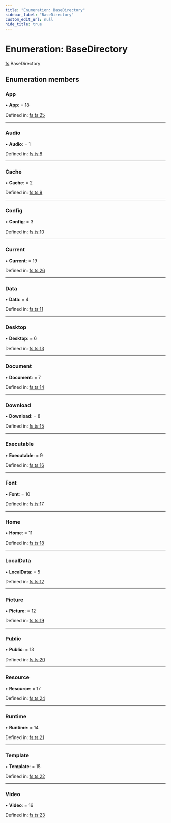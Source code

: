 ```yaml
---
title: "Enumeration: BaseDirectory"
sidebar_label: "BaseDirectory"
custom_edit_url: null
hide_title: true
---
```


# Enumeration: BaseDirectory

[fs](../modules/fs.md).BaseDirectory

## Enumeration members

### App

• **App**: = 18

Defined in: [fs.ts:25](https://github.com/tauri-apps/tauri/blob/850a99a5/tooling/api/src/fs.ts#L25)

___

### Audio

• **Audio**: = 1

Defined in: [fs.ts:8](https://github.com/tauri-apps/tauri/blob/850a99a5/tooling/api/src/fs.ts#L8)

___

### Cache

• **Cache**: = 2

Defined in: [fs.ts:9](https://github.com/tauri-apps/tauri/blob/850a99a5/tooling/api/src/fs.ts#L9)

___

### Config

• **Config**: = 3

Defined in: [fs.ts:10](https://github.com/tauri-apps/tauri/blob/850a99a5/tooling/api/src/fs.ts#L10)

___

### Current

• **Current**: = 19

Defined in: [fs.ts:26](https://github.com/tauri-apps/tauri/blob/850a99a5/tooling/api/src/fs.ts#L26)

___

### Data

• **Data**: = 4

Defined in: [fs.ts:11](https://github.com/tauri-apps/tauri/blob/850a99a5/tooling/api/src/fs.ts#L11)

___

### Desktop

• **Desktop**: = 6

Defined in: [fs.ts:13](https://github.com/tauri-apps/tauri/blob/850a99a5/tooling/api/src/fs.ts#L13)

___

### Document

• **Document**: = 7

Defined in: [fs.ts:14](https://github.com/tauri-apps/tauri/blob/850a99a5/tooling/api/src/fs.ts#L14)

___

### Download

• **Download**: = 8

Defined in: [fs.ts:15](https://github.com/tauri-apps/tauri/blob/850a99a5/tooling/api/src/fs.ts#L15)

___

### Executable

• **Executable**: = 9

Defined in: [fs.ts:16](https://github.com/tauri-apps/tauri/blob/850a99a5/tooling/api/src/fs.ts#L16)

___

### Font

• **Font**: = 10

Defined in: [fs.ts:17](https://github.com/tauri-apps/tauri/blob/850a99a5/tooling/api/src/fs.ts#L17)

___

### Home

• **Home**: = 11

Defined in: [fs.ts:18](https://github.com/tauri-apps/tauri/blob/850a99a5/tooling/api/src/fs.ts#L18)

___

### LocalData

• **LocalData**: = 5

Defined in: [fs.ts:12](https://github.com/tauri-apps/tauri/blob/850a99a5/tooling/api/src/fs.ts#L12)

___

### Picture

• **Picture**: = 12

Defined in: [fs.ts:19](https://github.com/tauri-apps/tauri/blob/850a99a5/tooling/api/src/fs.ts#L19)

___

### Public

• **Public**: = 13

Defined in: [fs.ts:20](https://github.com/tauri-apps/tauri/blob/850a99a5/tooling/api/src/fs.ts#L20)

___

### Resource

• **Resource**: = 17

Defined in: [fs.ts:24](https://github.com/tauri-apps/tauri/blob/850a99a5/tooling/api/src/fs.ts#L24)

___

### Runtime

• **Runtime**: = 14

Defined in: [fs.ts:21](https://github.com/tauri-apps/tauri/blob/850a99a5/tooling/api/src/fs.ts#L21)

___

### Template

• **Template**: = 15

Defined in: [fs.ts:22](https://github.com/tauri-apps/tauri/blob/850a99a5/tooling/api/src/fs.ts#L22)

___

### Video

• **Video**: = 16

Defined in: [fs.ts:23](https://github.com/tauri-apps/tauri/blob/850a99a5/tooling/api/src/fs.ts#L23)
